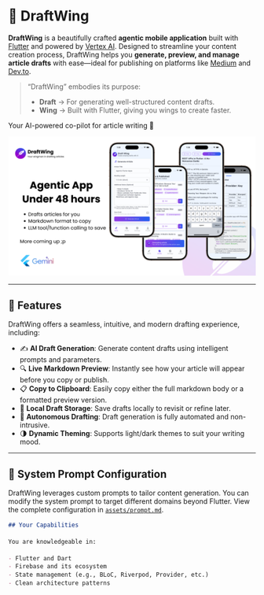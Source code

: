 # 🦋 DraftWing

**DraftWing** is a beautifully crafted **agentic mobile application** built with [Flutter](https://flutter.dev) and powered by [Vertex AI](https://cloud.google.com/vertex-ai). Designed to streamline your content creation process, DraftWing helps you **generate, preview, and manage article drafts** with ease—ideal for publishing on platforms like [Medium](https://medium.com/) and [Dev.to](https://dev.to/).

> “DraftWing” embodies its purpose:
> - **Draft** → For generating well-structured content drafts.
> - **Wing** → Built with Flutter, giving you wings to create faster.

Your AI-powered co-pilot for article writing 🛫

![DraftWing Banner](assets/showcase/banner.png)

---

## 📲 Features

DraftWing offers a seamless, intuitive, and modern drafting experience, including:

- ✍️ **AI Draft Generation**: Generate content drafts using intelligent prompts and parameters.
- 🔍 **Live Markdown Preview**: Instantly see how your article will appear before you copy or publish.
- 📋 **Copy to Clipboard**: Easily copy either the full markdown body or a formatted preview version.
- 💾 **Local Draft Storage**: Save drafts locally to revisit or refine later.
- 🤖 **Autonomous Drafting**: Draft generation is fully automated and non-intrusive.
- 🌗 **Dynamic Theming**: Supports light/dark themes to suit your writing mood.

---

## 🧠 System Prompt Configuration

DraftWing leverages custom prompts to tailor content generation. You can modify the system prompt to target different domains beyond Flutter. View the complete configuration in [`assets/prompt.md`](assets/prompt.md).

```markdown
## Your Capabilities

You are knowledgeable in:

- Flutter and Dart
- Firebase and its ecosystem
- State management (e.g., BLoC, Riverpod, Provider, etc.)
- Clean architecture patterns
